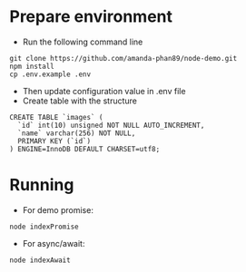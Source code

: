 # Prepare environment
- Run the following command line
```
git clone https://github.com/amanda-phan89/node-demo.git
npm install
cp .env.example .env
```
- Then update configuration value in .env file
- Create table with the structure
```
CREATE TABLE `images` (
  `id` int(10) unsigned NOT NULL AUTO_INCREMENT,
  `name` varchar(256) NOT NULL,
  PRIMARY KEY (`id`)
) ENGINE=InnoDB DEFAULT CHARSET=utf8;
```
# Running
- For demo promise: 
```
node indexPromise
```
- For async/await:
```
node indexAwait
```

